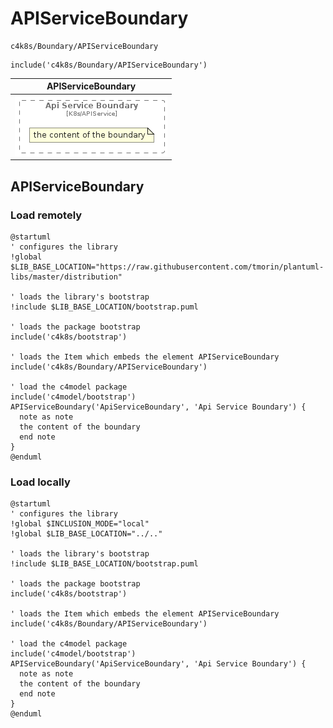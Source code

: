 # APIServiceBoundary


```text
c4k8s/Boundary/APIServiceBoundary
```

```text
include('c4k8s/Boundary/APIServiceBoundary')
```



| APIServiceBoundary |
| :---: |
| ![illustration for APIServiceBoundary](../../c4k8s/Boundary/APIServiceBoundary.Local.png) |




## APIServiceBoundary

### Load remotely
```plantuml
@startuml
' configures the library
!global $LIB_BASE_LOCATION="https://raw.githubusercontent.com/tmorin/plantuml-libs/master/distribution"

' loads the library's bootstrap
!include $LIB_BASE_LOCATION/bootstrap.puml

' loads the package bootstrap
include('c4k8s/bootstrap')

' loads the Item which embeds the element APIServiceBoundary
include('c4k8s/Boundary/APIServiceBoundary')

' load the c4model package
include('c4model/bootstrap')
APIServiceBoundary('ApiServiceBoundary', 'Api Service Boundary') {
  note as note
  the content of the boundary
  end note
}
@enduml
```

### Load locally
```plantuml
@startuml
' configures the library
!global $INCLUSION_MODE="local"
!global $LIB_BASE_LOCATION="../.."

' loads the library's bootstrap
!include $LIB_BASE_LOCATION/bootstrap.puml

' loads the package bootstrap
include('c4k8s/bootstrap')

' loads the Item which embeds the element APIServiceBoundary
include('c4k8s/Boundary/APIServiceBoundary')

' load the c4model package
include('c4model/bootstrap')
APIServiceBoundary('ApiServiceBoundary', 'Api Service Boundary') {
  note as note
  the content of the boundary
  end note
}
@enduml
```

